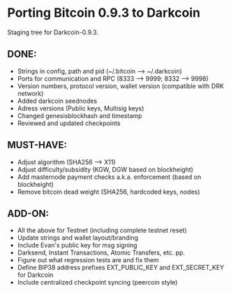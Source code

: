 Porting Bitcoin 0.9.3 to Darkcoin
=================================

Staging tree for Darkcoin-0.9.3.


DONE:
-----

- Strings in config, path and pid (~/.bitcoin --> ~/.darkcoin)
- Ports for communication and RPC (8333 --> 9999; 8332 --> 9998)
- Version numbers, protocol version, wallet version (compatible with DRK network)
- Added darkcoin seednodes
- Adress versions (Public keys, Multisig keys)
- Changed genesisblockhash and timestamp
- Reviewed and updated checkpoints


MUST-HAVE:
----------

- Adjust algorithm (SHA256 --> X11)
- Adjust difficulty/subsidity (KGW, DGW based on blockheight)
- Add masternode payment checks a.k.a. enforcement (based on blockheight)
- Remove bitcoin dead weight (SHA256, hardcoded keys, nodes)


ADD-ON:
-------

- All the above for Testnet (including complete testnet reset)
- Update strings and wallet layout/branding
- Include Evan's public key for msg signing
- Darksend, Instant Transactions, Atomic Transfers, etc. pp.
- Figure out what regression tests are and fix them
- Define BIP38 address prefixes EXT_PUBLIC_KEY and EXT_SECRET_KEY for Darkcoin
- Include centralized checkpoint syncing (peercoin style)
